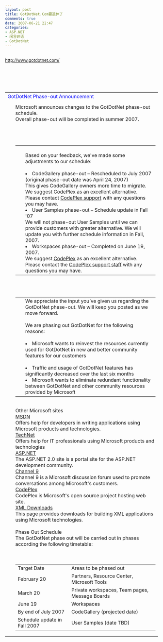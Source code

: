 ```yaml
---
layout: post
title: GotDotNet.Com要退休了
comments: true
date: 2007-06-21 22:47
categories:
- ASP.NET
- 闲言碎语
- GotDotNet
---
```


<p><br /><a href="http://www.gotdotnet.com/">http://www.gotdotnet.com/</a><br /><br /></p>
<table cellspacing="0" cellpadding="0" width="471">
<tbody>
<tr><td style="COLOR: #0000ff" colspan="3">GotDotNet Phase-out Announcement</td></tr>
<tr><td colspan="3" height="3"><img height="3" alt="" src="/images/hbz_images/9432c27b-2893-4018-946c-4bf16f270ce1.gif6" width="1" border="0"></td></tr>
<tr>
<td width="10"><img height="1" alt="" src="/images/hbz_images/9432c27b-2893-4018-946c-4bf16f270ce1.gif6" width="10" border="0"></td>
<td valign="top" width="100%">Microsoft announces changes to the GotDotNet phase-out schedule. <br />Overall phase-out will be completed in summer 2007.<br /><table>
<br /><tbody>
<br /><tr>
<br /><td>  </td>
<td>
<br />Based on your feedback, we've made some adjustments to our schedule: <br /><br /><ui><li>CodeGallery phase-out – Rescheduled to July 2007 (original phase-out date was April 24, 2007)<br />This gives CodeGallery owners more time to migrate. We suggest <a href="http://www.codeplex.com/">CodePlex</a> as an excellent alternative. Please contact <a href="https://www.codeplex.com/ContactUs.aspx">CodePlex support</a> with any questions you may have.<br />
</li>
<li>User Samples phase-out – Schedule update in Fall '07 <br />We will not phase-out User Samples until we can provide customers with greater alternative. We will update you with further schedule information in Fall, 2007.<br />
</li>
<li>Workspaces phase-out – Completed on June 19, 2007.<br />We suggest <a href="http://www.codeplex.com/">CodePlex</a> as an excellent alternative. Please contact the <a href="https://www.codeplex.com/ContactUs.aspx">CodePlex support staff</a> with any questions you may have.<br />
</li></ui>
</td>
</tr>
</tbody>
</table>
<p>            <br /><br /></p>
<table><tbody><tr>
<td>  </td>
<td>We appreciate the input you’ve given us regarding the GotDotNet phase-out. We will keep you posted as we move forward. <br /><br />We are phasing out GotDotNet for the following reasons:<br /><br /><ui><li>Microsoft wants to reinvest the resources currently used for GotDotNet in new and better community features for our customers<br /><br />
</li>
<li>Traffic and usage of GotDotNet features has significantly decreased over the last six months<br />
</li>
<li>Microsoft wants to eliminate redundant functionality between GotDotNet and other community resources provided by Microsoft</li></ui>
</td>
</tr></tbody></table>
<p>            <br />Other Microsoft sites<br /><a href="http://msdn2.microsoft.com/en-us/default.aspx">MSDN</a><br />Offers help for developers in writing applications using Microsoft products and technologies.<br /><a href="http://technet.microsoft.com/en-us/default.aspx">TechNet</a><br />Offers help for IT professionals using Microsoft products and technologies<br /><a href="http://www.asp.net/">ASP.NET</a><br />The ASP.NET 2.0 site is a portal site for the ASP.NET development community.<br /><a href="http://channel9.msdn.com/">Channel 9</a><br />Channel 9 is a Microsoft discussion forum used to promote conversations among Microsoft's customers.<br /><a href="http://www.codeplex.com/">CodePlex</a><br />CodePlex is Microsoft's open source project hosting web site.<br /><a href="http://msdn.microsoft.com/XML/XMLDownloads/default.aspx">XML Downloads</a><br />This page provides downloads for building XML applications using Microsoft technologies.<br /><br />Phase Out Schedule<br />The GotDotNet phase out will be carried out in phases according the following timetable:<br /><br /><br /></p>
<table cellspacing="0" cellpadding="0" width="70%" border="0"><tbody>
<tr>
<td>Target Date</td>
<td>Areas to be phased out</td>
</tr>
<tr>
<td>February 20</td>
<td>Partners, Resource Center, Microsoft Tools</td>
</tr>
<tr>
<td>March 20</td>
<td>Private workspaces, Team pages, Message Boards</td>
</tr>
<tr>
<td>June 19</td>
<td>Workspaces</td>
</tr>
<tr>
<td>By end of July 2007</td>
<td>CodeGallery (projected date)</td>
</tr>
<tr>
<td>Schedule update in Fall 2007</td>
<td>User Samples (date TBD)</td>
</tr>
</tbody></table>
<p>            </p>
</td>
<br />
</tr>
<br />
</tbody>
<br />
</table>
